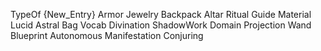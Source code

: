 TypeOf
{New_Entry}
Armor
Jewelry
Backpack
Altar
Ritual
Guide
Material
Lucid
Astral
Bag
Vocab 
Divination
ShadowWork
Domain
Projection
Wand
Blueprint
Autonomous
Manifestation
Conjuring
